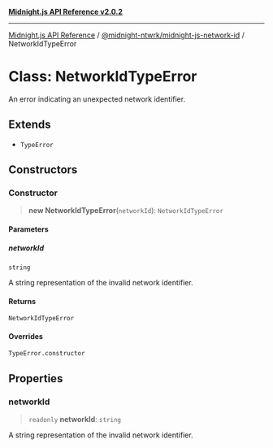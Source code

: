 [**Midnight.js API Reference v2.0.2**](../../../README.md)

***

[Midnight.js API Reference](../../../packages.md) / [@midnight-ntwrk/midnight-js-network-id](../README.md) / NetworkIdTypeError

# Class: NetworkIdTypeError

An error indicating an unexpected network identifier.

## Extends

- `TypeError`

## Constructors

### Constructor

> **new NetworkIdTypeError**(`networkId`): `NetworkIdTypeError`

#### Parameters

##### networkId

`string`

A string representation of the invalid network identifier.

#### Returns

`NetworkIdTypeError`

#### Overrides

`TypeError.constructor`

## Properties

### networkId

> `readonly` **networkId**: `string`

A string representation of the invalid network identifier.
